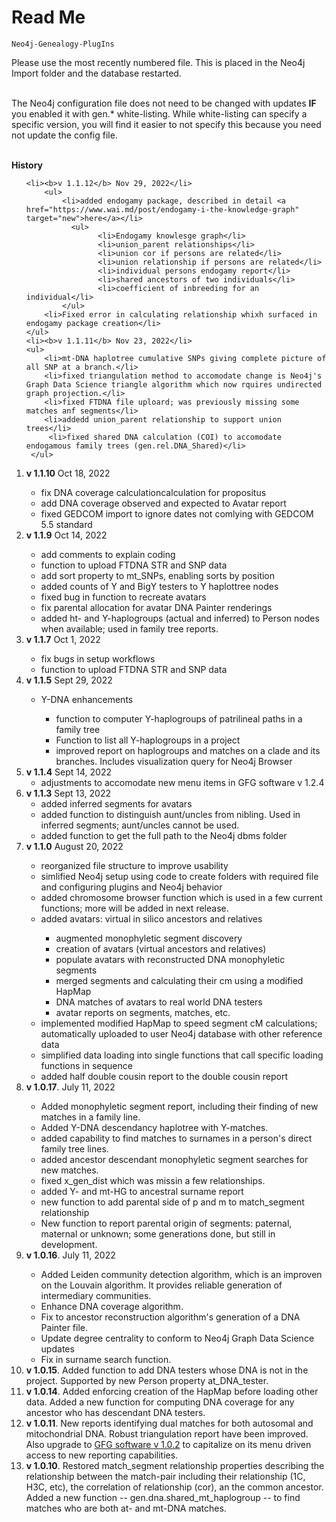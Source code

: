 <h1>Read Me</h1>

    Neo4j-Genealogy-PlugIns
  
Please use the most recently numbered file. This is placed in the Neo4j Import folder and the database restarted. <br><br>

The Neo4j configuration file does not need to be changed with updates <b>IF</b> you enabled it with gen.* white-listing. While white-listing can specify a specific version, you will find it easier to not specify this because you need not update the config file.<br><br>

<b>History</b>
<ol> 

<!--
<li><b>v 1.1.13</b> Dec ##, 2022</li>
        <ul>
            <li>enhanced endogamy knowledge graph. Blog post is <a href="" target="new">here</a></li>
              <ul>
                    <li>add path nodes</li>
                    <li>add intersect nodes</li>
                    <li>add path_intersect relationship</li>
                    <li>add path_person relationship</li>
            </ul>
        <li></li>
    </ul>
    
-->

    <li><b>v 1.1.12</b> Nov 29, 2022</li>
        <ul>
            <li>added endogamy package, described in detail <a href="https://www.wai.md/post/endogamy-i-the-knowledge-graph" target="new">here</a></li>
              <ul>
                    <li>Endogamy knowlesge graph</li>
                    <li>union_parent relationships</li>
                    <li>union cor if persons are related</li>
                    <li>union relationship if persons are related</li>
                    <li>individual persons endogamy report</li>
                    <li>shared ancestors of two individuals</li>
                    <li>coefficient of inbreeding for an individual</li>
            </ul>
        <li>Fixed error in calculating relationship whixh surfaced in endogamy package creation</li>
    </ul>
    <li><b>v 1.1.11</b> Nov 23, 2022</li>
    <ul>
        <li>mt-DNA haplotree cumulative SNPs giving complete picture of all SNP at a branch.</li>
        <li>fixed triangulation method to accomodate change is Neo4j's Graph Data Science triangle algorithm which now rquires undirected graph projection.</li>
        <li>fixed FTDNA file uploard; was previously missing some matches anf segments</li>
        <li>addedd union_parent relationship to support union trees</li>
         <li>fixed shared DNA calculation (COI) to accomodate endogamous family trees (gen.rel.DNA_Shared)</li>
     </ul>   
<li><b>v 1.1.10</b> Oct 18, 2022</li>
    <ul>
        <li>fix DNA coverage calculationcalculation for propositus</li>
        <li>add DNA coverage observed and expected to Avatar report</li>
        <li>fixed GEDCOM import to ignore dates not comlying with GEDCOM 5.5 standard</li>
     </ul>   
<li><b>v 1.1.9</b> Oct 14, 2022</li>
    <ul>
    <li>add comments to explain coding</li>
    <li>function to upload FTDNA STR and SNP data</li>
    <li>add sort property to mt_SNPs, enabling sorts by position</li>
    <li>added counts of Y and BigY testers to Y haplottree nodes</li>
    <li>fixed bug in function to recreate avatars</li>
    <li>fix parental allocation for avatar DNA Painter renderings</li>
    <li>added ht- and Y-haplogroups (actual and inferred) to Person nodes when available; used in family tree reports.</li>
    </ul>
    
<li><b>v 1.1.7</b> Oct 1, 2022</li>
    <ul>
    <li>fix bugs in setup workflows
     <li>function to upload FTDNA STR and SNP data</li>
   </uL>
<li><b>v 1.1.5</b> Sept 29, 2022</li>
 <ul>
    <li>Y-DNA enhancements</li>
        <ul>
             <li>function to computer Y-haplogroups of patrilineal paths in a family tree</li>
            <li>Function to list all Y-haplogroups in a project</li>
            <li>improved report on haplogroups and matches on a clade and its branches. Includes visualization query for Neo4j Browser</li>
        </ul>
 
 </ul>

<li><b>v 1.1.4</b> Sept 14, 2022
<ul>
    <li>adjustments to accomodate new menu items in GFG software v 1.2.4</li>
</ul>
</li>

<li><b>v 1.1.3</b> Sept 13, 2022
    <ul>
        <li>added inferred segments for avatars</li>
        <li>added function to distinguish aunt/uncles from nibling. Used in inferred segments; aunt/uncles cannot be used.</li>
        <li>added function to get the full path to the Neo4j dbms folder</li>
    </ul>
</li>

<li><b>v 1.1.0</b>  August 20, 2022</li>
    <ul>
        <li>reorganized file structure to improve usability</li> 
        <li>simlified Neo4j setup using code to create folders with required file and configuring plugins and Neo4j behavior</li>
        <li>added chromosome browser function which is used in a few current functions; more will be added in next release.</li> 
        <li>added avatars: virtual in silico ancestors and relatives</li> 
            <ul>
                <li>augmented monophyletic segment discovery</li>
                <li>creation of avatars (virtual ancestors and relatives)</li>
                <li>populate avatars with reconstructed DNA monophyletic segments</li>
                <li>merged  segments and calculating their cm using a modified HapMap</li>
                <li>DNA matches of avatars to real world DNA testers</li>
                <li>avatar reports on segments, matches, etc.</li>
            </ul>
         <li>implemented modified HapMap to speed segment cM calculations; automatically uploaded to user Neo4j database with other reference data</li> 
         <li>simplified data loading into single functions that call specific loading functions in sequence</li> 
         <li>added half double cousin report to the double cousin report</li> 
      </ul>
<li><b>v 1.0.17</b>. July 11, 2022</li>
   <ul>
   <li>Added monophyletic segment report, including their finding of new matches in a family line.</li>
   <li>Added Y-DNA descendancy haplotree with Y-matches.</li>
   <li>added capability to find matches to surnames in a person's direct family tree lines.</li>
   <li>added ancestor descendant monophyletic segment searches for new matches.</li>
   <li>fixed x_gen_dist which was missin a few relationships.</li>
   <li>added Y- and mt-HG to ancestral surname report</li>
   <li>new function to add parental side of p and m to match_segment relationship</li>
   <li>New function to report parental origin of segments: paternal, maternal or unknown; some generations done, but still in development.</li>
    </ul>
  <li><b>v 1.0.16</b>. July 11, 2022</li>
   <ul>
   <li>Added Leiden community detection algorithm, which is an improven on the Louvain algorithm. It provides reliable generation of intermediary communities.</li>
   <li>Enhance DNA coverage algorithm. </li>
   <li>Fix to ancestor reconstruction algorithm's generation of a DNA Painter file.</li>
    <li>Update degree centrality to conform to Neo4j Graph Data Science updates</li>
   <li>Fix in surname search function.</li>
</ul>
    <li><b>v 1.0.15</b>. Added function to add DNA testers whose DNA is not in the project. Supported by new Person property at_DNA_tester.</li>
   <li><b>v 1.0.14</b>. Added enforcing creation of the HapMap before loading other data. Added a new function for computing DNA coverage for any ancestor who has descendant DNA testers. </li>
  <li><b>v 1.0.11</b>. New reports identifying dual matches for both autosomal and mitochondrial DNA. Robust triangulation report have been improved. Also upgrade to <a href="https://www.wai.md/product-page/gfg-software">GFG software v 1.0.2</a> to capitalize on its menu driven access to new reporting capabilities.</li>
<li><b>v 1.0.10</b>. Restored match_segment relationship properties describing the relationship between the match-pair including their relationship (1C, H3C, etc), the correlation of relationship (cor), an the common ancestor. Added a new function -- gen.dna.shared_mt_haplogroup -- to find matches who are both at- and mt-DNA matches. </li>
  
</ol> 
  

